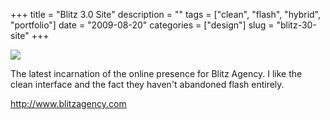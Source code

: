 +++
title = "Blitz 3.0 Site"
description = ""
tags = ["clean", "flash", "hybrid", "portfolio"]
date = "2009-08-20"
categories = ["design"]
slug = "blitz-30-site"
+++


 

  <div id="screens-thumbs" class="clearfix">
    <div class="txt-center" id="design-submission"><a href="http://www.blitzagency.com/"><img id='bluga-thumbnail-1867' class='bluga-thumbnail large' src='//media.konigi.com/bluga/
wt4a8d8bbb5a29a_0.jpg'/></a></div>  
  </div>   
<p>The latest incarnation of the online presence for Blitz Agency.  I like the clean interface and the fact they haven't abandoned flash entirely.</p>
<p><a href="http://www.blitzagency.com/">http://www.blitzagency.com</a></p>




